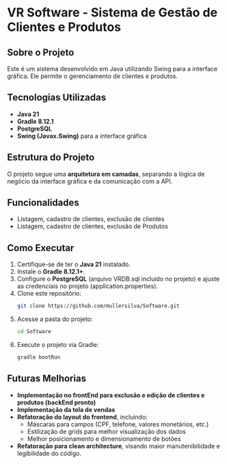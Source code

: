 # VR Software - Sistema de Gestão de Clientes e Produtos

## Sobre o Projeto
Este é um sistema desenvolvido em Java utilizando Swing para a interface gráfica. Ele permite o gerenciamento de clientes e produtos.

## Tecnologias Utilizadas
- **Java 21**
- **Gradle 8.12.1**
- **PostgreSQL**
- **Swing (Javax.Swing)** para a interface gráfica

## Estrutura do Projeto
O projeto segue uma **arquitetura em camadas**, separando a lógica de negócio da interface gráfica e da comunicação com a API.

## Funcionalidades
- Listagem, cadastro de clientes, exclusão de clientes
- Listagem, cadastro de clientes, exclusão de Produtos

## Como Executar
1. Certifique-se de ter o **Java 21** instalado.
2. Instale o **Gradle 8.12.1+**.
3. Configure o **PostgreSQL** (arquivo VRDB.sql incluido no projeto) e ajuste as credenciais no projeto (application.properties).
4. Clone este repositório:
   ```sh
   git clone https://github.com/mullersilva/Software.git
   ```
5. Acesse a pasta do projeto:
   ```sh
   cd Software
   ```
6. Execute o projeto via Gradle:
   ```sh
   gradle bootRun
   ```

## Futuras Melhorias
- **Implementação no frontEnd para exclusão e edição de clientes e produtos (backEnd pronto)**
- **Implementação da tela de vendas**
- **Refatoração do layout do frontend**, incluindo:
  - Máscaras para campos (CPF, telefone, valores monetários, etc.)
  - Estilização de grids para melhor visualização dos dados
  - Melhor posicionamento e dimensionamento de botões
- **Refatoração para clean architecture**, visando maior manutenibilidade e legibilidade do código.

